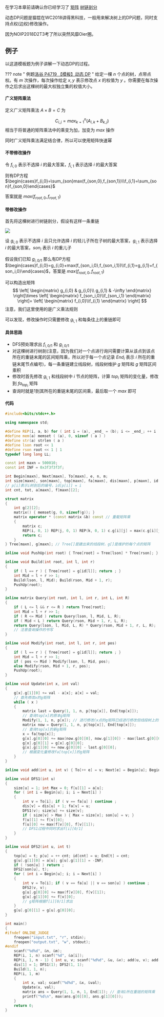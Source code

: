 在学习本章前请确认你已经学习了 [矩阵](../math/matrix.md) [树链剖分](../graph/hld.md)

动态DP问题是猫锟在WC2018讲得黑科技，一般用来解决树上的DP问题，同时支持点权(边权)修改操作。

因为NOIP2018D2T3考了所以突然风靡Oier圈。

## 例子

以这道模板题为例子讲解一下动态DP的过程。

??? note " 例题[洛谷 P4719 【模板】动态 DP](https://www.luogu.org/problem/P4719) "
    给定一棵 $n$ 个点的树，点带点权。有 $m$ 次操作，每次操作给定 $x,y$ 表示修改点 $x$ 的权值为 $y$ 。你需要在每次操作之后求出这棵树的最大权独立集的权值大小。

#### 广义矩阵乘法

定义广义矩阵乘法 $A\times B=C$ 为

$$
C_{i,j}=max_{k=1}^{n}(A_{i,k}+B_{k,j})
$$
相当于将普通的矩阵乘法中的乘变为加，加变为 $max$ 操作

同时广义矩阵乘法满足结合律，所以可以使用矩阵快速幂

#### 不带修改操作

令 $f_{i,0}$ 表示不选择 $i$ 的最大答案，$f_{i,1}$ 表示选择 $i$ 的最大答案

则有DP方程 $\begin{cases}f_{i,0}=\sum_{son}max(f_{son,0},f_{son,1})\\f_{i,1}=\sum_{son}f_{son,0}\end{cases}$

答案就是 $max(f_{root,0},f_{root,1})$ 

#### 带修改操作

首先将这棵树进行树链剖分，假设有这样一条重链

![](./images/dynamic.png)

设 $g_{i,0}$ 表示不选择 $i$ 且只允许选择 $i$ 的轻儿子所在子树的最大答案，$g_{i,1}$ 表示选择 $i$ 的最大答案，$son_i$ 表示 $i$ 的重儿子

假设我们已知 $g_{i,0/1}$ 那么有DP方程 $\begin{cases}f_{i,0}=g_{i,0}+max(f_{son_i,0},f_{son_i,1})\\f_{i,1}=g_{i,1}+f_{son_i,0}\end{cases}$，答案是 $max(f_{root,0},f_{root,1})$

可以构造出矩阵
$$
\left[
\begin{matrix}
g_{i,0} & g_{i,0}\\
g_{i,1} & -\infty
\end{matrix}
\right]\times 
\left[
\begin{matrix}
f_{son_i,0}\\f_{son_i,1}
\end{matrix}
\right]=
\left[
\begin{matrix}
f_{i,0}\\f_{i,1}
\end{matrix}
\right]
$$
注意，我们这里使用的是广义乘法规则

可以发现，修改操作时只需要修改 $g_{i,1}$ 和每条往上的重链即可

#### 具体思路

*   DFS预处理求出 $f_{i,0/1}$ 和 $g_{i,0/1}$ 
*   对这棵树进行树剖(注意，因为我们对一个点进行询问需要计算从该点到该点所在的重链末尾的区间矩阵乘，所以对于每一个点记录 $End_i$ 表示 $i$ 所在的重链末尾节点编号)，每一条重链建立线段树，线段树维护 $g$ 矩阵和 $g$ 矩阵区间乘积
*   修改时首先修改 $g_{i,1}$ 和线段树中 $i$ 节点的矩阵，计算 $top_i$ 矩阵的变化量，修改到 $fa_{top_i}$ 矩阵
*   查询时就是1到其所在的重链末尾的区间乘，最后取一个 $max$ 即可

#### 代码

```c++
#include<bits/stdc++.h>

using namespace std;

#define REP(i, a, b) for ( int i = (a), _end_ = (b); i <= _end_; ++ i ) 
#define mem(a) memset ( (a), 0, sizeof ( a ) ) 
#define str(a) strlen ( a ) 
#define lson root << 1
#define rson root << 1 | 1
typedef long long LL;

const int maxn = 500010;
const int INF = 0x3f3f3f3f;

int Begin[maxn], Next[maxn], To[maxn], e, n, m;
int size[maxn], son[maxn], top[maxn], fa[maxn], dis[maxn], p[maxn], id[maxn], End[maxn];
// p[i]表示i树剖后的编号，id[p[i]] = i
int cnt, tot, a[maxn], f[maxn][2];

struct matrix
{
    int g[2][2];
    matrix() { memset(g, 0, sizeof(g)); }
    matrix operator * (const matrix &b) const // 重载矩阵乘
    {
        matrix c;
        REP(i, 0, 1) REP(j, 0, 1) REP(k, 0, 1) c.g[i][j] = max(c.g[i][j], g[i][k] + b.g[k][j]);
        return c;
    }
} Tree[maxn], g[maxn]; // Tree[]是建出来的线段树，g[]是维护的每个点的矩阵

inline void PushUp(int root) { Tree[root] = Tree[lson] * Tree[rson]; }

inline void Build(int root, int l, int r)
{
    if ( l == r ) { Tree[root] = g[id[l]]; return ; }
    int Mid = l + r >> 1;
    Build(lson, l, Mid); Build(rson, Mid + 1, r);
    PushUp(root);
}

inline matrix Query(int root, int l, int r, int L, int R)
{
    if ( L <= l && r <= R ) return Tree[root];
    int Mid = l + r >> 1;
    if ( R <= Mid ) return Query(lson, l, Mid, L, R);
    if ( Mid < L ) return Query(rson, Mid + 1, r, L, R);
    return Query(lson, l, Mid, L, R) * Query(rson, Mid + 1, r, L, R);
    // 注意查询操作的书写
}

inline void Modify(int root, int l, int r, int pos)
{
    if ( l == r ) { Tree[root] = g[id[l]]; return ; }
    int Mid = l + r >> 1;
    if ( pos <= Mid ) Modify(lson, l, Mid, pos);
    else Modify(rson, Mid + 1, r, pos);
    PushUp(root);
}

inline void Update(int x, int val)
{
    g[x].g[1][0] += val - a[x]; a[x] = val;
    // 首先修改x的g矩阵
    while ( x ) 
    {
        matrix last = Query(1, 1, n, p[top[x]], End[top[x]]);
        // 查询top[x]的原本g矩阵
        Modify(1, 1, n, p[x]); // 进行修改(x点的g矩阵已经进行修改但线段树上的未进行修改)
        matrix now = Query(1, 1, n, p[top[x]], End[top[x]]);
        // 查询top[x]的新g矩阵
        x = fa[top[x]];
        g[x].g[0][0] += max(now.g[0][0], now.g[1][0]) - max(last.g[0][0], last.g[1][0]); 
        g[x].g[0][1] = g[x].g[0][0];
        g[x].g[1][0] += now.g[0][0] - last.g[0][0];
        // 根据变化量修改fa[top[x]]的g矩阵
    }
}

inline void add(int u, int v) { To[++ e] = v; Next[e] = Begin[u]; Begin[u] = e; }

inline void DFS1(int u)
{
    size[u] = 1; int Max = 0; f[u][1] = a[u];
    for ( int i = Begin[u]; i; i = Next[i] ) 
    {
        int v = To[i]; if ( v == fa[u] ) continue ;
        dis[v] = dis[u] + 1; fa[v] = u;
        DFS1(v); size[u] += size[v];
        if ( size[v] > Max ) { Max = size[v]; son[u] = v; }
        f[u][1] += f[v][0];
        f[u][0] += max(f[v][0], f[v][1]);
        // DFS1过程中同时求出f[i][0/1]
    }
}

inline void DFS2(int u, int t)
{
    top[u] = t; p[u] = ++ cnt; id[cnt] = u; End[t] = cnt;
    g[u].g[1][0] = a[u]; g[u].g[1][1] = -INF;
    if ( !son[u] ) return ;
    DFS2(son[u], t);
    for ( int i = Begin[u]; i; i = Next[i] ) 
    {
        int v = To[i]; if ( v == fa[u] || v == son[u] ) continue ;
        DFS2(v, v);
        g[u].g[0][0] += max(f[v][0], f[v][1]);
        g[u].g[1][0] += f[v][0];
        // g矩阵根据f[i][0/1]求出
    }
    g[u].g[0][1] = g[u].g[0][0];
}

int main()
{
#ifndef ONLINE_JUDGE
    freopen("input.txt", "r", stdin);
    freopen("output.txt", "w", stdout);
#endif
    scanf("%d%d", &n, &m);
    REP(i, 1, n) scanf("%d", &a[i]);
    REP(i, 1, n - 1) { int u, v; scanf("%d%d", &u, &v); add(u, v); add(v, u); }
    dis[1] = 1; DFS1(1); DFS2(1, 1);
    Build(1, 1, n);
    REP(i, 1, m)
    {
        int x, val; scanf("%d%d", &x, &val);
        Update(x, val);
        matrix ans = Query(1, 1, n, 1, End[1]); // 查询1所在重链的矩阵乘
        printf("%d\n", max(ans.g[0][0], ans.g[1][0]));
    }
    return 0;
}
```


